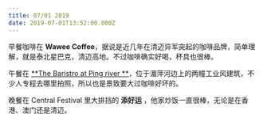 ```yaml
---
title: 07/01 2019
date: 2019-07-01T13:52:00.000Z
---
```

早餐咖啡在 **Wawee Coffee**，据说是近几年在清迈异军突起的咖啡品牌，简单理解，就是泰北星巴克，清迈高地。不过咖啡确实好喝，杯具也很棒。

午餐在 [**The Baristro at Ping river **](https://www.bkkmenu.com/eat/we-recommend/the-baristro-at-ping-river.html)，位于湄萍河边上的两幢工业风建筑，不少人专程去哪里拍照，所以也是景致要大过咖啡好坏的。

晚餐在 Central Festival 里大排挡的 **添好运** ，他家炒饭一直很棒，无论是在香港、澳门还是清迈。
